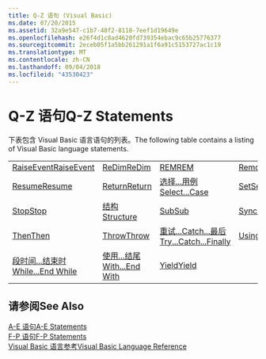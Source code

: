 ```yaml
---
title: Q-Z 语句 (Visual Basic)
ms.date: 07/20/2015
ms.assetid: 32a9e547-c1b7-40f2-8118-7eef1d19649e
ms.openlocfilehash: e26f4d1c8ad4620fd739354ebac9c65b25776377
ms.sourcegitcommit: 2eceb05f1a5bb261291a1f6a91c5153727ac1c19
ms.translationtype: MT
ms.contentlocale: zh-CN
ms.lasthandoff: 09/04/2018
ms.locfileid: "43530423"
---
```

# <a name="q-z-statements"></a><span data-ttu-id="771aa-102">Q-Z 语句</span><span class="sxs-lookup"><span data-stu-id="771aa-102">Q-Z Statements</span></span>
<span data-ttu-id="771aa-103">下表包含 Visual Basic 语言语句的列表。</span><span class="sxs-lookup"><span data-stu-id="771aa-103">The following table contains a listing of Visual Basic language statements.</span></span>  
  
|||||  
|---|---|---|---|  
|[<span data-ttu-id="771aa-104">RaiseEvent</span><span class="sxs-lookup"><span data-stu-id="771aa-104">RaiseEvent</span></span>](../../../visual-basic/language-reference/statements/raiseevent-statement.md)|[<span data-ttu-id="771aa-105">ReDim</span><span class="sxs-lookup"><span data-stu-id="771aa-105">ReDim</span></span>](../../../visual-basic/language-reference/statements/redim-statement.md)|[<span data-ttu-id="771aa-106">REM</span><span class="sxs-lookup"><span data-stu-id="771aa-106">REM</span></span>](../../../visual-basic/language-reference/statements/rem-statement.md)|[<span data-ttu-id="771aa-107">RemoveHandler</span><span class="sxs-lookup"><span data-stu-id="771aa-107">RemoveHandler</span></span>](../../../visual-basic/language-reference/statements/removehandler-statement.md)|  
|[<span data-ttu-id="771aa-108">Resume</span><span class="sxs-lookup"><span data-stu-id="771aa-108">Resume</span></span>](../../../visual-basic/language-reference/statements/resume-statement.md)|[<span data-ttu-id="771aa-109">Return</span><span class="sxs-lookup"><span data-stu-id="771aa-109">Return</span></span>](../../../visual-basic/language-reference/statements/return-statement.md)|[<span data-ttu-id="771aa-110">选择...用例</span><span class="sxs-lookup"><span data-stu-id="771aa-110">Select...Case</span></span>](../../../visual-basic/language-reference/statements/select-case-statement.md)|[<span data-ttu-id="771aa-111">Set</span><span class="sxs-lookup"><span data-stu-id="771aa-111">Set</span></span>](../../../visual-basic/language-reference/statements/set-statement.md)|  
|[<span data-ttu-id="771aa-112">Stop</span><span class="sxs-lookup"><span data-stu-id="771aa-112">Stop</span></span>](../../../visual-basic/language-reference/statements/stop-statement.md)|[<span data-ttu-id="771aa-113">结构</span><span class="sxs-lookup"><span data-stu-id="771aa-113">Structure</span></span>](../../../visual-basic/language-reference/statements/structure-statement.md)|[<span data-ttu-id="771aa-114">Sub</span><span class="sxs-lookup"><span data-stu-id="771aa-114">Sub</span></span>](../../../visual-basic/language-reference/statements/sub-statement.md)|[<span data-ttu-id="771aa-115">SyncLock</span><span class="sxs-lookup"><span data-stu-id="771aa-115">SyncLock</span></span>](../../../visual-basic/language-reference/statements/synclock-statement.md)|  
|[<span data-ttu-id="771aa-116">Then</span><span class="sxs-lookup"><span data-stu-id="771aa-116">Then</span></span>](../../../visual-basic/language-reference/statements/then-statement.md)|[<span data-ttu-id="771aa-117">Throw</span><span class="sxs-lookup"><span data-stu-id="771aa-117">Throw</span></span>](../../../visual-basic/language-reference/statements/throw-statement.md)|[<span data-ttu-id="771aa-118">重试...Catch...最后</span><span class="sxs-lookup"><span data-stu-id="771aa-118">Try...Catch...Finally</span></span>](../../../visual-basic/language-reference/statements/try-catch-finally-statement.md)|[<span data-ttu-id="771aa-119">Using</span><span class="sxs-lookup"><span data-stu-id="771aa-119">Using</span></span>](../../../visual-basic/language-reference/statements/using-statement.md)|  
|[<span data-ttu-id="771aa-120">段时间...结束时</span><span class="sxs-lookup"><span data-stu-id="771aa-120">While...End While</span></span>](../../../visual-basic/language-reference/statements/while-end-while-statement.md)|[<span data-ttu-id="771aa-121">使用...结尾</span><span class="sxs-lookup"><span data-stu-id="771aa-121">With...End With</span></span>](../../../visual-basic/language-reference/statements/with-end-with-statement.md)|[<span data-ttu-id="771aa-122">Yield</span><span class="sxs-lookup"><span data-stu-id="771aa-122">Yield</span></span>](../../../visual-basic/language-reference/statements/yield-statement.md)||  
  
## <a name="see-also"></a><span data-ttu-id="771aa-123">请参阅</span><span class="sxs-lookup"><span data-stu-id="771aa-123">See Also</span></span>  
 [<span data-ttu-id="771aa-124">A-E 语句</span><span class="sxs-lookup"><span data-stu-id="771aa-124">A-E Statements</span></span>](../../../visual-basic/language-reference/statements/a-e-statements.md)  
 [<span data-ttu-id="771aa-125">F-P 语句</span><span class="sxs-lookup"><span data-stu-id="771aa-125">F-P Statements</span></span>](../../../visual-basic/language-reference/statements/f-p-statements.md)  
 [<span data-ttu-id="771aa-126">Visual Basic 语言参考</span><span class="sxs-lookup"><span data-stu-id="771aa-126">Visual Basic Language Reference</span></span>](../../../visual-basic/language-reference/index.md)
